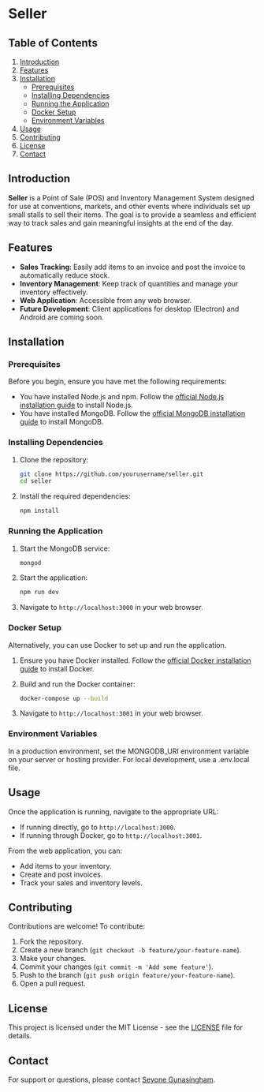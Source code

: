 # Seller

## Table of Contents

1. [Introduction](#introduction)
2. [Features](#features)
3. [Installation](#installation)
    - [Prerequisites](#prerequisites)
    - [Installing Dependencies](#installing-dependencies)
    - [Running the Application](#running-the-application)
    - [Docker Setup](#docker-setup)
    - [Environment Variables](#environment-variables)
4. [Usage](#usage)
5. [Contributing](#contributing)
6. [License](#license)
7. [Contact](#contact)

## Introduction

**Seller** is a Point of Sale (POS) and Inventory Management System designed for use at conventions, markets, and other events where individuals set up small stalls to sell their items. The goal is to provide a seamless and efficient way to track sales and gain meaningful insights at the end of the day.

## Features

- **Sales Tracking**: Easily add items to an invoice and post the invoice to automatically reduce stock.
- **Inventory Management**: Keep track of quantities and manage your inventory effectively.
- **Web Application**: Accessible from any web browser.
- **Future Development**: Client applications for desktop (Electron) and Android are coming soon.

## Installation

### Prerequisites

Before you begin, ensure you have met the following requirements:

- You have installed Node.js and npm. Follow the [official Node.js installation guide](https://nodejs.org/en/download/package-manager/) to install Node.js.
- You have installed MongoDB. Follow the [official MongoDB installation guide](https://docs.mongodb.com/manual/installation/) to install MongoDB.

### Installing Dependencies

1. Clone the repository:
   ```bash
   git clone https://github.com/yourusername/seller.git
   cd seller
   ```

2. Install the required dependencies:
   ```bash
   npm install
   ```

### Running the Application

1. Start the MongoDB service:
   ```bash
   mongod
   ```

2. Start the application:
   ```bash
   npm run dev
   ```

3. Navigate to `http://localhost:3000` in your web browser.

### Docker Setup

Alternatively, you can use Docker to set up and run the application.

1. Ensure you have Docker installed. Follow the [official Docker installation guide](https://docs.docker.com/get-docker/) to install Docker.

2. Build and run the Docker container:
   ```bash
   docker-compose up --build
   ```

3. Navigate to `http://localhost:3001` in your web browser.

### Environment Variables

In a production environment, set the MONGODB_URI environment variable on your server or hosting provider. For local development, use a .env.local file.

## Usage

Once the application is running, navigate to the appropriate URL:

- If running directly, go to `http://localhost:3000`.
- If running through Docker, go to `http://localhost:3001`.

From the web application, you can:

- Add items to your inventory.
- Create and post invoices.
- Track your sales and inventory levels.

## Contributing

Contributions are welcome! To contribute:

1. Fork the repository.
2. Create a new branch (`git checkout -b feature/your-feature-name`).
3. Make your changes.
4. Commit your changes (`git commit -m 'Add some feature'`).
5. Push to the branch (`git push origin feature/your-feature-name`).
6. Open a pull request.

## License

This project is licensed under the MIT License - see the [LICENSE](LICENSE) file for details.

## Contact

For support or questions, please contact [Seyone Gunasingham](mailto:s.g.seyone@live.com).
